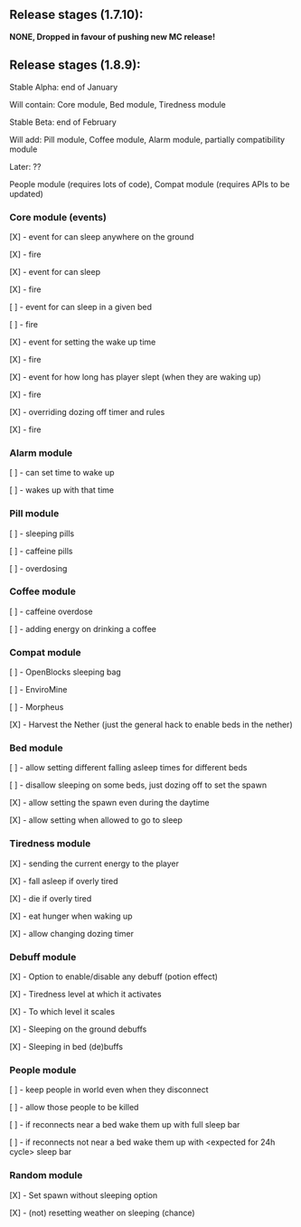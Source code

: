 ## Release stages (1.7.10):
**NONE, Dropped in favour of pushing new MC release!**

## Release stages (1.8.9):
Stable Alpha: end of January

Will contain: Core module, Bed module, Tiredness module

Stable Beta: end of February

Will add: Pill module, Coffee module, Alarm module, partially compatibility module

Later: ??

People module (requires lots of code), Compat module (requires APIs to be updated)

### Core module (events)
 \[X\] - event for can sleep anywhere on the ground
 
 \[X\] - fire
 
 \[X\] - event for can sleep
 
 \[X\] - fire
 
 \[ \] - event for can sleep in a given bed
 
 \[ \] - fire
 
 \[X\] - event for setting the wake up time
 
 \[X\] - fire
 
 \[X\] - event for how long has player slept (when they are waking up)
 
 \[X\] - fire
 
 \[X\] - overriding dozing off timer and rules
 
 \[X\] - fire
 
 
 
### Alarm module
 \[ \] - can set time to wake up
 
 \[ \] - wakes up with that time
 
 
 
### Pill module
 \[ \] - sleeping pills
 
 \[ \] - caffeine pills
 
 \[ \] - overdosing
 
 
 
### Coffee module
 \[ \] - caffeine overdose
 
 \[ \] - adding energy on drinking a coffee
 
 

### Compat module
 \[ \] - OpenBlocks sleeping bag
 
 \[ \] - EnviroMine
 
 \[ \] - Morpheus
 
 \[X\] - Harvest the Nether (just the general hack to enable beds in the nether)
 
 
 
### Bed module
 \[ \] - allow setting different falling asleep times for different beds
 
 \[ \] - disallow sleeping on some beds, just dozing off to set the spawn
 
 \[X\] - allow setting the spawn even during the daytime
 
 \[X\] - allow setting when allowed to go to sleep
 

### Tiredness module
 \[X\] - sending the current energy to the player
  
 \[X\] - fall asleep if overly tired
 
 \[X\] - die if overly tired
 
 \[X\] - eat hunger when waking up
 
 \[X\] - allow changing dozing timer
 
### Debuff module
 \[X\] - Option to enable/disable any debuff (potion effect)
 
 \[X\] - Tiredness level at which it activates
 
 \[X\] - To which level it scales
 
 \[X\] - Sleeping on the ground debuffs
 
 \[X\] - Sleeping in bed (de)buffs
 
### People module

 \[ \] - keep people in world even when they disconnect
 
 \[ \] - allow those people to be killed
 
 \[ \] - if reconnects near a bed wake them up with full sleep bar
  
 \[ \] - if reconnects not near a bed wake them up with \<expected for 24h cycle\> sleep bar 
 
### Random module

 \[X\] - Set spawn without sleeping option
 
 \[X\] - (not) resetting weather on sleeping (chance)
 